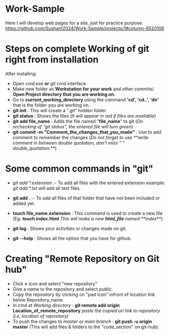 # Work-Sample
Here I will develop web pages for a site, just for practice purpose. 
https://github.com/Sushant2024/Work-Sample/projects/1#column-6520106

# Steps on complete Working of git right from installation

After installing:
- Open cmd.exe **or** git cmd interface
- Make new folder as **Workstation for your work** and other commits/ **Open Project directory that you are working on.**
- Go to **current_working_directory** using the command **'cd', 'cd..', 'dir'** that is the folder you are working on.
- **git init** : This will create a ".git" hidden folder
- **git status** : Shows the files (_It will appear in red if files are available_)
- **git add file_name** : Adds the file named "**file_name**" to git (_On rechecking of "git status", the entered file will turn green_)
- **git commit -m "Comment_the_changes_that_you_made"** : Use to add comment to remember the changes (_Do not forget to use **write comment in between double quotation, don't miss " " double_quotation_.**)

# Some common commands in "git"

- _git add *.extension_ :- To add all files with the entered extension example: _git add *.txt_ will add all text files.
- **git add .** :- To add all files of that folder that have not been included or added yet.
- **touch file_name.extension** : This command is used to create a new file (Eg: **touch index.html** _This will make a new **html_file** named **index_**)

- **git log** : Shows your activities or changes made on git.
- **git --help** : Shows all the option that you have for github.

# Creating "Remote Repository on Git hub"

- Click **+** icon and select "new repository"
- Give a _name_ to the repository and select _public_.
- Copy the repository by clicking on "pad icon" infront of location link below Repository_name.
- In cmd at _Working directory_ : **git remote add origin Location_of_remote_repository** _paste the copied url link to repository (i.e, location of repository)_
- To push the changes to _master or main branch_ : **git push -u origin master** (This will add files & folders to the "code_section" on git-hub).
